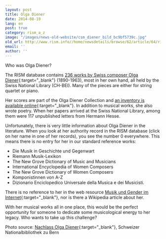 ```yaml
---
layout: post
title: Olga Diener
date: 2014-08-19
lang: en
post: true
category: rism_a_z
image: "/images/news-old-website/csm_diener_bild_bc9bf5739c.jpg"
old_url: http://www.rism.info//home/newsdetails/browse/62/article/64/rism-a-z-olga-diener.html
email: ''
author: ''
---
```



Who was Olga Diener?

The RISM database contains [236 works by Swiss composer Olga Diener](https://opac.rism.info/metaopac/search?View=rism&View=rism&author=olga+diener){:target="_blank"} (1890-1963), most in her own hand, all held by the Swiss National Library (CH-BEl). Many of the pieces are either for string quartet or piano.

Her scores are part of the Olga Diener Collection and [an inventory is available online](http://ead.nb.admin.ch/html/diener.html){:target="_blank"}. In addition to musical works, she also wrote poetry. When her papers arrived at the Swiss National Library, among them were 117 unpublished letters from Hermann Hesse.

Unfortunately, there is very little information about Olga Diener in the literature. When you look at her authority record in the RISM database (click on her name in one of her records), you see the number 0 everywhere. This means there is no entry for her in our standard reference works:

- Die Musik in Geschichte und Gegenwart
- Riemann Musik-Lexikon
- The New Grove Dictionary of Music and Musicians
- International Encyclopedia of Women Composers
- The New Grove Dictionary of Women Composers
- Komponistinnen von A-Z
- Dizionario Enciclopedico Universale della Musica e dei Musicisti.

There is no reference to her in the web resource [Musik und Gender im Internet](http://mugi.hfmt-hamburg.de/){:target="_blank"}, nor is there a Wikipedia article about her.

With her musical works all in one place, this would be the perfect opportunity for someone to dedicate some musicological energy to her legacy. Who wants to take up this challenge?

Photo source: [Nachlass Olga Diener](http://ead.nb.admin.ch/html/diener.html){:target="_blank"}, Schweizer Nationalbibliothek zu Bern



<script type="text/javascript">var switchTo5x=true;</script><script type="text/javascript" src="http://w.sharethis.com/button/buttons.js"></script><script type="text/javascript">stLight.options({publisher: "9b601438-1ce1-49d8-bfd7-9cff5df54c17", doNotHash: false, doNotCopy: false, hashAddressBar: false});</script>